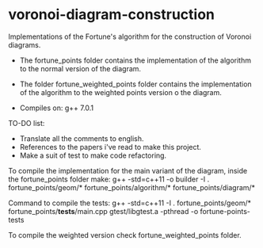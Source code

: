# voronoi-diagram-construction
Implementations of the Fortune's algorithm for the construction of Voronoi diagrams.

- The fortune_points folder contains the implementation of the algorithm to the
  normal version of the diagram.

- The folder fortune_weighted_points folder contains the implementation of the
  algorithm to the weighted points version o the diagram.

- Compiles on: g++ 7.0.1

TO-DO list:
- Translate all the comments to english.
- References to the papers i've read to make this project.
- Make a suit of test to make code refactoring.

To compile the implementation for the main variant of the diagram, inside the fortune_points folder make:
g++ -std=c++11 -o builder -I . fortune_points/geom/* fortune_points/algorithm/* fortune_points/diagram/*

Command to compile the tests:
g++ -std=c++11  -I . fortune_points/geom/* fortune_points/__tests__/main.cpp gtest/libgtest.a -pthread -o fortune-points-tests


To compile the weighted version check fortune_weighted_points folder.

